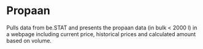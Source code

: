 # Propaan

Pulls data from be.STAT and presents the propaan data (in bulk < 2000 l) in a webpage including current price, historical prices and calculated amount based on volume.